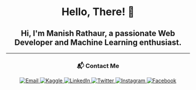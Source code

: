 <div align="center">

  # Hello, There! 👋  
  ## Hi, I'm **Manish Rathaur**, a passionate Web Developer and Machine Learning enthusiast.

---

### 📬 Contact Me  

<p align="center">
  <a href="mailto:mrathaur704@gmail.com" target="_blank">
    <img src="https://img.shields.io/badge/Email-4caf50?style=for-the-badge&logo=gmail&logoColor=white" alt="Email" />
  </a>
  <a href="https://www.kaggle.com/manishrathaur" target="_blank">
    <img src="https://img.shields.io/badge/Kaggle-4caf50?style=for-the-badge&logo=kaggle&logoColor=white" alt="Kaggle" />
  </a>
  <a href="https://linkedin.com/in/manishrathaur" target="_blank">
    <img src="https://img.shields.io/badge/LinkedIn-4caf50?style=for-the-badge&logo=linkedin&logoColor=white" alt="LinkedIn" />
  </a>
  <a href="https://twitter.com/_manishrathaur" target="_blank">
    <img src="https://img.shields.io/badge/Twitter-4caf50?style=for-the-badge&logo=twitter&logoColor=white" alt="Twitter" />
  </a>
  <a href="https://instagram.com/_manishrathaur" target="_blank">
    <img src="https://img.shields.io/badge/Instagram-4caf50?style=for-the-badge&logo=instagram&logoColor=white" alt="Instagram" />
  </a>
  <a href="https://facebook.com/manishrathaur.dev" target="_blank">
    <img src="https://img.shields.io/badge/Facebook-4caf50?style=for-the-badge&logo=facebook&logoColor=white" alt="Facebook" />
  </a>
</p>

</div>
